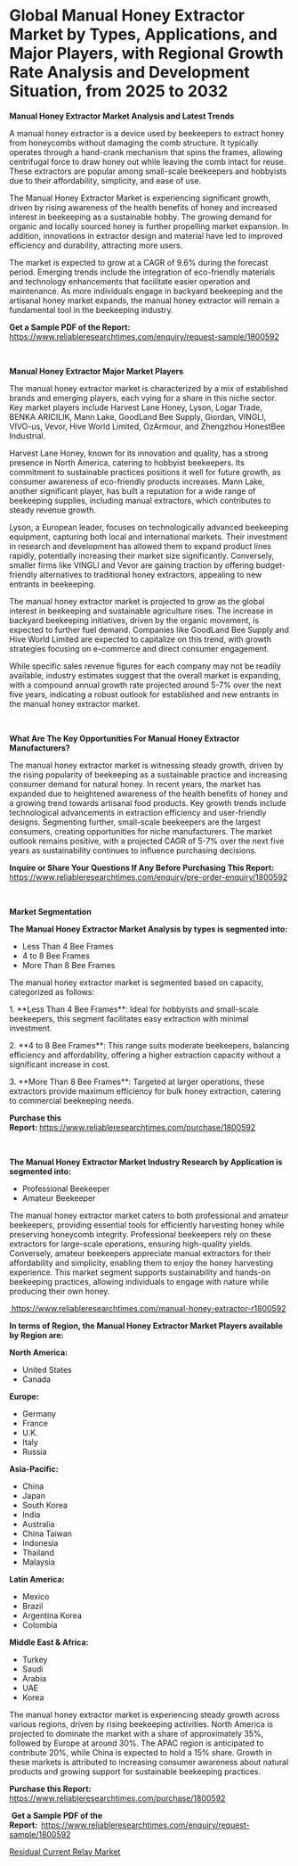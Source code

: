 <p><h1>Global Manual Honey Extractor Market by Types, Applications, and Major Players, with Regional Growth Rate Analysis and Development Situation, from 2025 to 2032</h1></p><p><strong>Manual Honey Extractor Market Analysis and Latest Trends</strong></p>
<p><p>A manual honey extractor is a device used by beekeepers to extract honey from honeycombs without damaging the comb structure. It typically operates through a hand-crank mechanism that spins the frames, allowing centrifugal force to draw honey out while leaving the comb intact for reuse. These extractors are popular among small-scale beekeepers and hobbyists due to their affordability, simplicity, and ease of use.</p><p>The Manual Honey Extractor Market is experiencing significant growth, driven by rising awareness of the health benefits of honey and increased interest in beekeeping as a sustainable hobby. The growing demand for organic and locally sourced honey is further propelling market expansion. In addition, innovations in extractor design and material have led to improved efficiency and durability, attracting more users.</p><p>The market is expected to grow at a CAGR of 9.6% during the forecast period. Emerging trends include the integration of eco-friendly materials and technology enhancements that facilitate easier operation and maintenance. As more individuals engage in backyard beekeeping and the artisanal honey market expands, the manual honey extractor will remain a fundamental tool in the beekeeping industry.</p></p>
<p><strong>Get a Sample PDF of the Report:&nbsp;</strong> <a href="https://www.reliableresearchtimes.com/enquiry/request-sample/1800592?utm_campaign=2334&utm_medium=2&utm_source=Github&utm_content=ia&utm_term=19022025&utm_id=manual-honey-extractor">https://www.reliableresearchtimes.com/enquiry/request-sample/1800592</a></p>
<p>&nbsp;</p>
<p><strong>Manual Honey Extractor Major Market Players</strong></p>
<p><p>The manual honey extractor market is characterized by a mix of established brands and emerging players, each vying for a share in this niche sector. Key market players include Harvest Lane Honey, Lyson, Logar Trade, BENKA ARICILIK, Mann Lake, GoodLand Bee Supply, Giordan, VINGLI, VIVO-us, Vevor, Hive World Limited, OzArmour, and Zhengzhou HonestBee Industrial.</p><p>Harvest Lane Honey, known for its innovation and quality, has a strong presence in North America, catering to hobbyist beekeepers. Its commitment to sustainable practices positions it well for future growth, as consumer awareness of eco-friendly products increases. Mann Lake, another significant player, has built a reputation for a wide range of beekeeping supplies, including manual extractors, which contributes to steady revenue growth.</p><p>Lyson, a European leader, focuses on technologically advanced beekeeping equipment, capturing both local and international markets. Their investment in research and development has allowed them to expand product lines rapidly, potentially increasing their market size significantly. Conversely, smaller firms like VINGLI and Vevor are gaining traction by offering budget-friendly alternatives to traditional honey extractors, appealing to new entrants in beekeeping.</p><p>The manual honey extractor market is projected to grow as the global interest in beekeeping and sustainable agriculture rises. The increase in backyard beekeeping initiatives, driven by the organic movement, is expected to further fuel demand. Companies like GoodLand Bee Supply and Hive World Limited are expected to capitalize on this trend, with growth strategies focusing on e-commerce and direct consumer engagement.</p><p>While specific sales revenue figures for each company may not be readily available, industry estimates suggest that the overall market is expanding, with a compound annual growth rate projected around 5-7% over the next five years, indicating a robust outlook for established and new entrants in the manual honey extractor market.</p></p>
<p>&nbsp;</p>
<p><strong>What Are The Key Opportunities For Manual Honey Extractor Manufacturers?</strong></p>
<p><p>The manual honey extractor market is witnessing steady growth, driven by the rising popularity of beekeeping as a sustainable practice and increasing consumer demand for natural honey. In recent years, the market has expanded due to heightened awareness of the health benefits of honey and a growing trend towards artisanal food products. Key growth trends include technological advancements in extraction efficiency and user-friendly designs. Segmenting further, small-scale beekeepers are the largest consumers, creating opportunities for niche manufacturers. The market outlook remains positive, with a projected CAGR of 5-7% over the next five years as sustainability continues to influence purchasing decisions.</p></p>
<p><strong>Inquire or Share Your Questions If Any Before Purchasing This Report:</strong> <a href="https://www.reliableresearchtimes.com/enquiry/pre-order-enquiry/1800592?utm_campaign=2334&utm_medium=2&utm_source=Github&utm_content=ia&utm_term=19022025&utm_id=manual-honey-extractor">https://www.reliableresearchtimes.com/enquiry/pre-order-enquiry/1800592</a></p>
<p>&nbsp;</p>
<p><strong>Market Segmentation</strong></p>
<p><strong>The Manual Honey Extractor Market Analysis by types is segmented into:</strong></p>
<p><ul><li>Less Than 4 Bee Frames</li><li>4 to 8 Bee Frames</li><li>More Than 8 Bee Frames</li></ul></p>
<p><p>The manual honey extractor market is segmented based on capacity, categorized as follows: </p><p>1. **Less Than 4 Bee Frames**: Ideal for hobbyists and small-scale beekeepers, this segment facilitates easy extraction with minimal investment. </p><p>2. **4 to 8 Bee Frames**: This range suits moderate beekeepers, balancing efficiency and affordability, offering a higher extraction capacity without a significant increase in cost.</p><p>3. **More Than 8 Bee Frames**: Targeted at larger operations, these extractors provide maximum efficiency for bulk honey extraction, catering to commercial beekeeping needs.</p></p>
<p><strong>Purchase this Report:&nbsp;</strong><a href="https://www.reliableresearchtimes.com/purchase/1800592?utm_campaign=2334&utm_medium=2&utm_source=Github&utm_content=ia&utm_term=19022025&utm_id=manual-honey-extractor">https://www.reliableresearchtimes.com/purchase/1800592</a></p>
<p>&nbsp;</p>
<p><strong>The Manual Honey Extractor Market Industry Research by Application is segmented into:</strong></p>
<p><ul><li>Professional Beekeeper</li><li>Amateur Beekeeper</li></ul></p>
<p><p>The manual honey extractor market caters to both professional and amateur beekeepers, providing essential tools for efficiently harvesting honey while preserving honeycomb integrity. Professional beekeepers rely on these extractors for large-scale operations, ensuring high-quality yields. Conversely, amateur beekeepers appreciate manual extractors for their affordability and simplicity, enabling them to enjoy the honey harvesting experience. This market segment supports sustainability and hands-on beekeeping practices, allowing individuals to engage with nature while producing their own honey.</p></p>
<p><a href="https://www.reliableresearchtimes.com/manual-honey-extractor-r1800592?utm_campaign=2334&utm_medium=2&utm_source=Github&utm_content=ia&utm_term=19022025&utm_id=manual-honey-extractor">&nbsp;https://www.reliableresearchtimes.com/manual-honey-extractor-r1800592</a></p>
<p><strong>In terms of Region, the Manual Honey Extractor Market Players available by Region are:</strong></p>
<p>
    <p> <strong> North America: </strong>
        <ul>
            <li>United States</li>
            <li>Canada</li>
        </ul>
        </p> 
    <p> <strong> Europe: </strong>
        <ul>
            <li>Germany</li>
            <li>France</li>
            <li>U.K.</li>
            <li>Italy</li>
            <li>Russia</li>
        </ul>
        </p> 
    <p> <strong> Asia-Pacific: </strong>
        <ul>
            <li>China</li>
            <li>Japan</li>
            <li>South Korea</li>
            <li>India</li>
            <li>Australia</li>
            <li>China Taiwan</li>
            <li>Indonesia</li>
            <li>Thailand</li>
            <li>Malaysia</li>
        </ul>
        </p> 
    <p> <strong> Latin America: </strong>
        <ul>
            <li>Mexico</li>
            <li>Brazil</li>
            <li>Argentina Korea</li>
            <li>Colombia</li>
        </ul>
        </p> 
    <p> <strong> Middle East & Africa: </strong>
        <ul>
            <li>Turkey</li>
            <li>Saudi</li>
            <li>Arabia</li>
            <li>UAE</li>
            <li>Korea</li>
        </ul>
    </p>
    </p>
<p><p>The manual honey extractor market is experiencing steady growth across various regions, driven by rising beekeeping activities. North America is projected to dominate the market with a share of approximately 35%, followed by Europe at around 30%. The APAC region is anticipated to contribute 20%, while China is expected to hold a 15% share. Growth in these markets is attributed to increasing consumer awareness about natural products and growing support for sustainable beekeeping practices.</p></p>
<p><strong>Purchase this Report: </strong><a href="https://www.reliableresearchtimes.com/purchase/1800592?utm_campaign=2334&utm_medium=2&utm_source=Github&utm_content=ia&utm_term=19022025&utm_id=manual-honey-extractor">https://www.reliableresearchtimes.com/purchase/1800592</a></p>
<p>&nbsp;<strong>Get a Sample PDF of the Report:&nbsp;&nbsp;</strong><a href="https://www.reliableresearchtimes.com/enquiry/request-sample/1800592?utm_campaign=2334&utm_medium=2&utm_source=Github&utm_content=ia&utm_term=19022025&utm_id=manual-honey-extractor">https://www.reliableresearchtimes.com/enquiry/request-sample/1800592</a></p>
<p><strong></strong></p>
<p><p><a href="https://github.com/dolorespeddico90/Market-Research-Report-List-1/blob/main/residual-current-relay-market.md?utm_campaign=2334&utm_medium=2&utm_source=Github&utm_content=ia&utm_term=19022025&utm_id=manual-honey-extractor">Residual Current Relay Market</a></p></p>